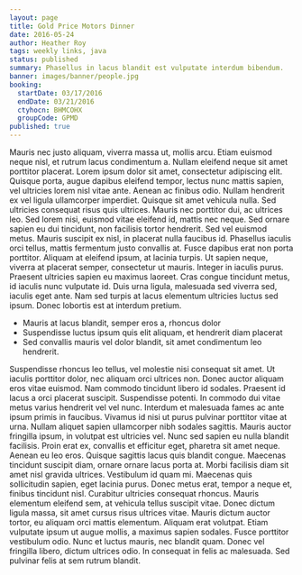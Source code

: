 ```yaml
---
layout: page
title: Gold Price Motors Dinner
date: 2016-05-24
author: Heather Roy
tags: weekly links, java
status: published
summary: Phasellus in lacus blandit est vulputate interdum bibendum.
banner: images/banner/people.jpg
booking:
  startDate: 03/17/2016
  endDate: 03/21/2016
  ctyhocn: BHMCOHX
  groupCode: GPMD
published: true
---
```

Mauris nec justo aliquam, viverra massa ut, mollis arcu. Etiam euismod neque nisl, et rutrum lacus condimentum a. Nullam eleifend neque sit amet porttitor placerat. Lorem ipsum dolor sit amet, consectetur adipiscing elit. Quisque porta, augue dapibus eleifend tempor, lectus nunc mattis sapien, vel ultricies lorem nisl vitae ante. Aenean ac finibus odio. Nullam hendrerit ex vel ligula ullamcorper imperdiet. Quisque sit amet vehicula nulla. Sed ultricies consequat risus quis ultrices. Mauris nec porttitor dui, ac ultrices leo. Sed lorem nisi, euismod vitae eleifend id, mattis nec neque. Sed ornare sapien eu dui tincidunt, non facilisis tortor hendrerit.
Sed vel euismod metus. Mauris suscipit ex nisl, in placerat nulla faucibus id. Phasellus iaculis orci tellus, mattis fermentum justo convallis at. Fusce dapibus erat non porta porttitor. Aliquam at eleifend ipsum, at lacinia turpis. Ut sapien neque, viverra at placerat semper, consectetur ut mauris. Integer in iaculis purus. Praesent ultricies sapien eu maximus laoreet. Cras congue tincidunt metus, id iaculis nunc vulputate id. Duis urna ligula, malesuada sed viverra sed, iaculis eget ante. Nam sed turpis at lacus elementum ultricies luctus sed ipsum. Donec lobortis est at interdum pretium.

* Mauris at lacus blandit, semper eros a, rhoncus dolor
* Suspendisse luctus ipsum quis elit aliquam, et hendrerit diam placerat
* Sed convallis mauris vel dolor blandit, sit amet condimentum leo hendrerit.

Suspendisse rhoncus leo tellus, vel molestie nisi consequat sit amet. Ut iaculis porttitor dolor, nec aliquam orci ultrices non. Donec auctor aliquam eros vitae euismod. Nam commodo tincidunt libero id sodales. Praesent id lacus a orci placerat suscipit. Suspendisse potenti. In commodo dui vitae metus varius hendrerit vel vel nunc. Interdum et malesuada fames ac ante ipsum primis in faucibus. Vivamus id nisi ut purus pulvinar porttitor vitae at urna. Nullam aliquet sapien ullamcorper nibh sodales sagittis. Mauris auctor fringilla ipsum, in volutpat est ultricies vel. Nunc sed sapien eu nulla blandit facilisis. Proin erat ex, convallis et efficitur eget, pharetra sit amet neque. Aenean eu leo eros. Quisque sagittis lacus quis blandit congue. Maecenas tincidunt suscipit diam, ornare ornare lacus porta at.
Morbi facilisis diam sit amet nisl gravida ultrices. Vestibulum id quam mi. Maecenas quis sollicitudin sapien, eget lacinia purus. Donec metus erat, tempor a neque et, finibus tincidunt nisl. Curabitur ultricies consequat rhoncus. Mauris elementum eleifend sem, at vehicula tellus suscipit vitae. Donec dictum ligula massa, sit amet cursus risus ultrices vitae. Mauris dictum auctor tortor, eu aliquam orci mattis elementum. Aliquam erat volutpat. Etiam vulputate ipsum ut augue mollis, a maximus sapien sodales. Fusce porttitor vestibulum odio. Nunc et luctus mauris, nec blandit quam. Donec vel fringilla libero, dictum ultrices odio. In consequat in felis ac malesuada. Sed pulvinar felis at sem rutrum blandit.
